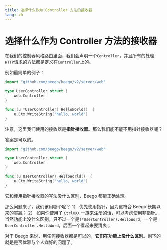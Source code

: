 ```yaml
---
title: 选择什么作为 Controller 方法的接收器
lang: zh
---
```


# 选择什么作为 Controller 方法的接收器

在我们的控制器风格路由里面，我们会声明一个`Controller`，并且所有的处理`HTTP`请求的方法都是定义在`Controller`上的。

例如最简单的例子：

```go
import "github.com/beego/beego/v2/server/web"

type UserController struct {
	web.Controller
}

func (u *UserController) HelloWorld()  {
	u.Ctx.WriteString("hello, world")
}
```

注意，这里我们使用的接收器是**指针接收器**。那么我们能不能不用指针接收器呢？

答案是可以的。

```go
import "github.com/beego/beego/v2/server/web"

type UserController struct {
	web.Controller
}

func (u UserController) HelloWorld()  {
	u.Ctx.WriteString("hello, world")
}
```

它和使用指针接收器的写法没什么区别，Beego 都能正确处理。

那么问题来了，我们该用哪个呢？
1） 优先使用指针，因为这符合 Beego 长期以来的实践；
2） 如果你使用了 `CtrlXXX` 一族来注册的话，可以考虑使用非指针。当然功能上没什么区别，只不过一个是`(*UserController).HelloWord`，一个是`UserController.HelloWord`，后面一个看起来要清爽；

对于 Beego 来说，用任何接收器都是可以的，**它们在功能上没什么区别**。剩下的就是是否优雅与个人癖好的问题了。
